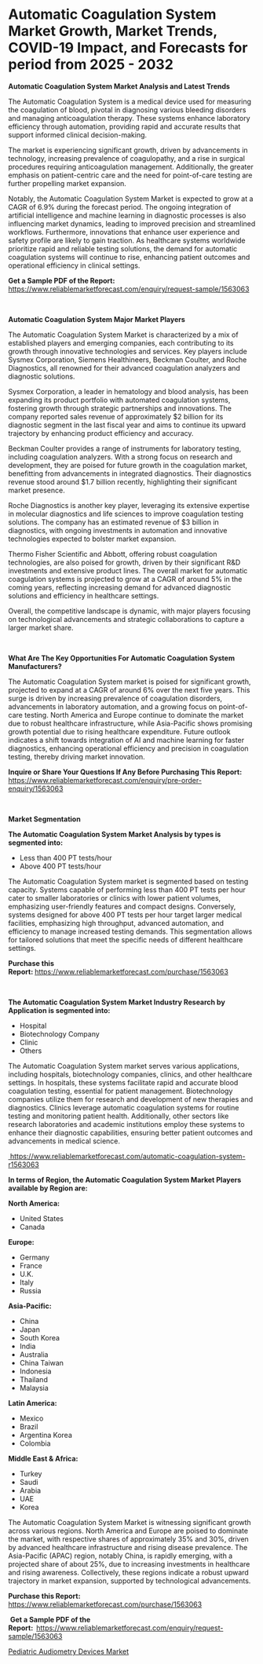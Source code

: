 <p><h1>Automatic Coagulation System Market Growth, Market Trends, COVID-19 Impact, and Forecasts for period from 2025 - 2032</h1></p><p><strong>Automatic Coagulation System Market Analysis and Latest Trends</strong></p>
<p><p>The Automatic Coagulation System is a medical device used for measuring the coagulation of blood, pivotal in diagnosing various bleeding disorders and managing anticoagulation therapy. These systems enhance laboratory efficiency through automation, providing rapid and accurate results that support informed clinical decision-making. </p><p>The market is experiencing significant growth, driven by advancements in technology, increasing prevalence of coagulopathy, and a rise in surgical procedures requiring anticoagulation management. Additionally, the greater emphasis on patient-centric care and the need for point-of-care testing are further propelling market expansion. </p><p>Notably, the Automatic Coagulation System Market is expected to grow at a CAGR of 6.9% during the forecast period. The ongoing integration of artificial intelligence and machine learning in diagnostic processes is also influencing market dynamics, leading to improved precision and streamlined workflows. Furthermore, innovations that enhance user experience and safety profile are likely to gain traction. As healthcare systems worldwide prioritize rapid and reliable testing solutions, the demand for automatic coagulation systems will continue to rise, enhancing patient outcomes and operational efficiency in clinical settings.</p></p>
<p><strong>Get a Sample PDF of the Report:&nbsp;</strong> <a href="https://www.reliablemarketforecast.com/enquiry/request-sample/1563063?utm_campaign=1766&utm_medium=2&utm_source=Github&utm_content=ia&utm_term=04032025&utm_id=automatic-coagulation-system">https://www.reliablemarketforecast.com/enquiry/request-sample/1563063</a></p>
<p>&nbsp;</p>
<p><strong>Automatic Coagulation System Major Market Players</strong></p>
<p><p>The Automatic Coagulation System Market is characterized by a mix of established players and emerging companies, each contributing to its growth through innovative technologies and services. Key players include Sysmex Corporation, Siemens Healthineers, Beckman Coulter, and Roche Diagnostics, all renowned for their advanced coagulation analyzers and diagnostic solutions.</p><p>Sysmex Corporation, a leader in hematology and blood analysis, has been expanding its product portfolio with automated coagulation systems, fostering growth through strategic partnerships and innovations. The company reported sales revenue of approximately $2 billion for its diagnostic segment in the last fiscal year and aims to continue its upward trajectory by enhancing product efficiency and accuracy.</p><p>Beckman Coulter provides a range of instruments for laboratory testing, including coagulation analyzers. With a strong focus on research and development, they are poised for future growth in the coagulation market, benefitting from advancements in integrated diagnostics. Their diagnostics revenue stood around $1.7 billion recently, highlighting their significant market presence.</p><p>Roche Diagnostics is another key player, leveraging its extensive expertise in molecular diagnostics and life sciences to improve coagulation testing solutions. The company has an estimated revenue of $3 billion in diagnostics, with ongoing investments in automation and innovative technologies expected to bolster market expansion.</p><p>Thermo Fisher Scientific and Abbott, offering robust coagulation technologies, are also poised for growth, driven by their significant R&D investments and extensive product lines. The overall market for automatic coagulation systems is projected to grow at a CAGR of around 5% in the coming years, reflecting increasing demand for advanced diagnostic solutions and efficiency in healthcare settings. </p><p>Overall, the competitive landscape is dynamic, with major players focusing on technological advancements and strategic collaborations to capture a larger market share.</p></p>
<p>&nbsp;</p>
<p><strong>What Are The Key Opportunities For Automatic Coagulation System Manufacturers?</strong></p>
<p><p>The Automatic Coagulation System market is poised for significant growth, projected to expand at a CAGR of around 6% over the next five years. This surge is driven by increasing prevalence of coagulation disorders, advancements in laboratory automation, and a growing focus on point-of-care testing. North America and Europe continue to dominate the market due to robust healthcare infrastructure, while Asia-Pacific shows promising growth potential due to rising healthcare expenditure. Future outlook indicates a shift towards integration of AI and machine learning for faster diagnostics, enhancing operational efficiency and precision in coagulation testing, thereby driving market innovation.</p></p>
<p><strong>Inquire or Share Your Questions If Any Before Purchasing This Report:</strong> <a href="https://www.reliablemarketforecast.com/enquiry/pre-order-enquiry/1563063?utm_campaign=1766&utm_medium=2&utm_source=Github&utm_content=ia&utm_term=04032025&utm_id=automatic-coagulation-system">https://www.reliablemarketforecast.com/enquiry/pre-order-enquiry/1563063</a></p>
<p>&nbsp;</p>
<p><strong>Market Segmentation</strong></p>
<p><strong>The Automatic Coagulation System Market Analysis by types is segmented into:</strong></p>
<p><ul><li>Less than 400 PT tests/hour</li><li>Above 400 PT tests/hour</li></ul></p>
<p><p>The Automatic Coagulation System market is segmented based on testing capacity. Systems capable of performing less than 400 PT tests per hour cater to smaller laboratories or clinics with lower patient volumes, emphasizing user-friendly features and compact designs. Conversely, systems designed for above 400 PT tests per hour target larger medical facilities, emphasizing high throughput, advanced automation, and efficiency to manage increased testing demands. This segmentation allows for tailored solutions that meet the specific needs of different healthcare settings.</p></p>
<p><strong>Purchase this Report:&nbsp;</strong><a href="https://www.reliablemarketforecast.com/purchase/1563063?utm_campaign=1766&utm_medium=2&utm_source=Github&utm_content=ia&utm_term=04032025&utm_id=automatic-coagulation-system">https://www.reliablemarketforecast.com/purchase/1563063</a></p>
<p>&nbsp;</p>
<p><strong>The Automatic Coagulation System Market Industry Research by Application is segmented into:</strong></p>
<p><ul><li>Hospital</li><li>Biotechnology Company</li><li>Clinic</li><li>Others</li></ul></p>
<p><p>The Automatic Coagulation System market serves various applications, including hospitals, biotechnology companies, clinics, and other healthcare settings. In hospitals, these systems facilitate rapid and accurate blood coagulation testing, essential for patient management. Biotechnology companies utilize them for research and development of new therapies and diagnostics. Clinics leverage automatic coagulation systems for routine testing and monitoring patient health. Additionally, other sectors like research laboratories and academic institutions employ these systems to enhance their diagnostic capabilities, ensuring better patient outcomes and advancements in medical science.</p></p>
<p><a href="https://www.reliablemarketforecast.com/automatic-coagulation-system-r1563063?utm_campaign=1766&utm_medium=2&utm_source=Github&utm_content=ia&utm_term=04032025&utm_id=automatic-coagulation-system">&nbsp;https://www.reliablemarketforecast.com/automatic-coagulation-system-r1563063</a></p>
<p><strong>In terms of Region, the Automatic Coagulation System Market Players available by Region are:</strong></p>
<p>
    <p> <strong> North America: </strong>
        <ul>
            <li>United States</li>
            <li>Canada</li>
        </ul>
        </p> 
    <p> <strong> Europe: </strong>
        <ul>
            <li>Germany</li>
            <li>France</li>
            <li>U.K.</li>
            <li>Italy</li>
            <li>Russia</li>
        </ul>
        </p> 
    <p> <strong> Asia-Pacific: </strong>
        <ul>
            <li>China</li>
            <li>Japan</li>
            <li>South Korea</li>
            <li>India</li>
            <li>Australia</li>
            <li>China Taiwan</li>
            <li>Indonesia</li>
            <li>Thailand</li>
            <li>Malaysia</li>
        </ul>
        </p> 
    <p> <strong> Latin America: </strong>
        <ul>
            <li>Mexico</li>
            <li>Brazil</li>
            <li>Argentina Korea</li>
            <li>Colombia</li>
        </ul>
        </p> 
    <p> <strong> Middle East & Africa: </strong>
        <ul>
            <li>Turkey</li>
            <li>Saudi</li>
            <li>Arabia</li>
            <li>UAE</li>
            <li>Korea</li>
        </ul>
    </p>
    </p>
<p><p>The Automatic Coagulation System Market is witnessing significant growth across various regions. North America and Europe are poised to dominate the market, with respective shares of approximately 35% and 30%, driven by advanced healthcare infrastructure and rising disease prevalence. The Asia-Pacific (APAC) region, notably China, is rapidly emerging, with a projected share of about 25%, due to increasing investments in healthcare and rising awareness. Collectively, these regions indicate a robust upward trajectory in market expansion, supported by technological advancements.</p></p>
<p><strong>Purchase this Report: </strong><a href="https://www.reliablemarketforecast.com/purchase/1563063?utm_campaign=1766&utm_medium=2&utm_source=Github&utm_content=ia&utm_term=04032025&utm_id=automatic-coagulation-system">https://www.reliablemarketforecast.com/purchase/1563063</a></p>
<p>&nbsp;<strong>Get a Sample PDF of the Report:&nbsp;&nbsp;</strong><a href="https://www.reliablemarketforecast.com/enquiry/request-sample/1563063?utm_campaign=1766&utm_medium=2&utm_source=Github&utm_content=ia&utm_term=04032025&utm_id=automatic-coagulation-system">https://www.reliablemarketforecast.com/enquiry/request-sample/1563063</a></p>
<p><strong></strong></p>
<p><p><a href="https://github.com/XavierTyler76/Market-Research-Report-List-1/blob/main/pediatric-audiometry-devices-market.md?utm_campaign=1766&utm_medium=2&utm_source=Github&utm_content=ia&utm_term=04032025&utm_id=automatic-coagulation-system">Pediatric Audiometry Devices Market</a></p></p>